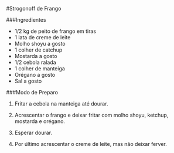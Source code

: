 #Strogonoff de Frango

###Ingredientes

- 1/2 kg de peito de frango em tiras
- 1 lata de creme de leite
- Molho shoyu a gosto
- 1 colher de catchup
- Mostarda a gosto
- 1/2 cebola ralada
- 1 colher de manteiga
- Orégano a gosto
- Sal a gosto

###Modo de Preparo

1. Fritar a cebola na manteiga até dourar.

2. Acrescentar o frango e deixar fritar com molho shoyu, ketchup, mostarda e orégano.

3. Esperar dourar.

4. Por último acrescentar o creme de leite, mas não deixar ferver.
